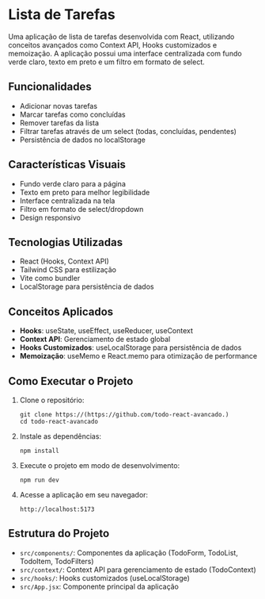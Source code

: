# Lista de Tarefas

Uma aplicação de lista de tarefas desenvolvida com React, utilizando conceitos avançados como Context API, Hooks customizados e memoização. A aplicação possui uma interface centralizada com fundo verde claro, texto em preto e um filtro em formato de select.

## Funcionalidades

- Adicionar novas tarefas
- Marcar tarefas como concluídas
- Remover tarefas da lista
- Filtrar tarefas através de um select (todas, concluídas, pendentes)
- Persistência de dados no localStorage

## Características Visuais

- Fundo verde claro para a página
- Texto em preto para melhor legibilidade
- Interface centralizada na tela
- Filtro em formato de select/dropdown
- Design responsivo

## Tecnologias Utilizadas

- React (Hooks, Context API)
- Tailwind CSS para estilização
- Vite como bundler
- LocalStorage para persistência de dados

## Conceitos Aplicados

- **Hooks**: useState, useEffect, useReducer, useContext
- **Context API**: Gerenciamento de estado global
- **Hooks Customizados**: useLocalStorage para persistência de dados
- **Memoização**: useMemo e React.memo para otimização de performance

## Como Executar o Projeto

1. Clone o repositório:
   ```
   git clone https://(https://github.com/todo-react-avancado.)
   cd todo-react-avancado
   ```

2. Instale as dependências:
   ```
   npm install
   ```

3. Execute o projeto em modo de desenvolvimento:
   ```
   npm run dev
   ```

4. Acesse a aplicação em seu navegador:
   ```
   http://localhost:5173
   ```

## Estrutura do Projeto

- `src/components/`: Componentes da aplicação (TodoForm, TodoList, TodoItem, TodoFilters)
- `src/context/`: Context API para gerenciamento de estado (TodoContext)
- `src/hooks/`: Hooks customizados (useLocalStorage)
- `src/App.jsx`: Componente principal da aplicação
